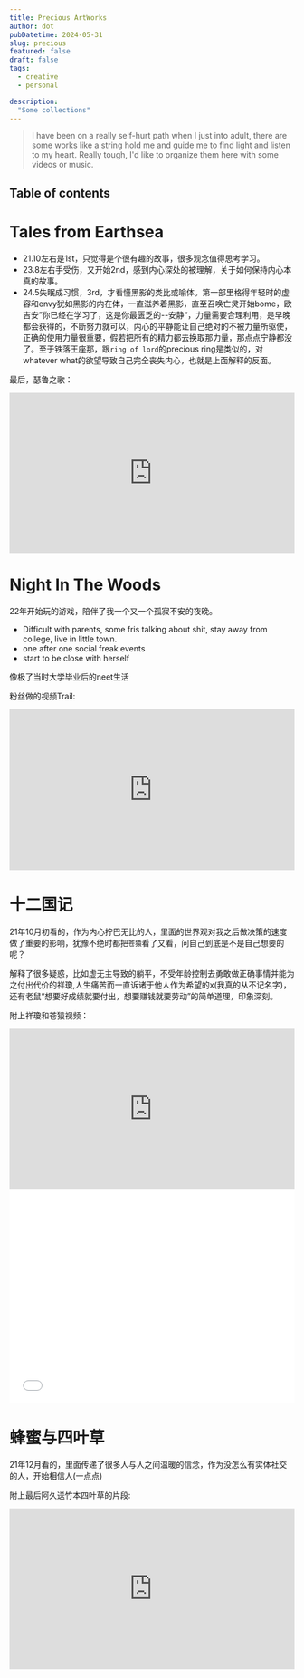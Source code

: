 ```yaml
---
title: Precious ArtWorks
author: dot
pubDatetime: 2024-05-31
slug: precious
featured: false
draft: false
tags:
  - creative
  - personal

description:
  "Some collections"
---
```


> I have been on a really self-hurt path when I just into adult, there are some works like a string hold me and guide me to find light and listen to my heart. Really tough, I'd like to organize them here with some videos or music.

## Table of contents
# Tales from Earthsea

- 21.10左右是1st，只觉得是个很有趣的故事，很多观念值得思考学习。
- 23.8左右手受伤，又开始2nd，感到内心深处的被理解，关于如何保持内心本真的故事。
- 24.5失眠成习惯，3rd，才看懂黑影的类比或喻体。第一部里格得年轻时的虚容和envy犹如黑影的内在体，一直滋养着黑影，直至召唤亡灵开始bome，欧吉安”你已经在学习了，这是你最匮乏的--安静“，力量需要合理利用，是早晚都会获得的，不断努力就可以，内心的平静能让自己绝对的不被力量所驱使，正确的使用力量很重要，假若把所有的精力都去换取那力量，那点点宁静都没了。至于铁落王座那，跟`ring of lord`的precious ring是类似的，对whatever what的欲望导致自己完全丧失内心，也就是上面解释的反面。

最后，瑟鲁之歌：
<div style="position:relative; padding-bottom:56.25%; height:0; overflow:hidden;">
    <iframe src="https://www.youtube.com/embed/PE26WG2eS3E" style="position:absolute; top:0; left:0; width:100%; height:100%;" frameborder="0" allow="accelerometer; autoplay; clipboard-write; encrypted-media; gyroscope; picture-in-picture" allowfullscreen></iframe>
</div>

# Night In The Woods

22年开始玩的游戏，陪伴了我一个又一个孤寂不安的夜晚。

- Difficult with parents, some fris talking about shit, stay away from college, live in little town.
- one after one social freak events
- start to be close with herself

像极了当时大学毕业后的neet生活

粉丝做的视频Trail:
<div style="position:relative; padding-bottom:56.25%; height:0; overflow:hidden;">
    <iframe src="https://www.youtube.com/embed/5r-gwpATLp4" style="position:absolute; top:0; left:0; width:100%; height:100%;" frameborder="0" allow="accelerometer; autoplay; clipboard-write; encrypted-media; gyroscope; picture-in-picture" allowfullscreen></iframe>
</div>

# 十二国记

21年10月初看的，作为内心拧巴无比的人，里面的世界观对我之后做决策的速度做了重要的影响，犹豫不绝时都把`苍猿`看了又看，问自己到底是不是自己想要的呢？

解释了很多疑惑，比如虚无主导致的躺平，不受年龄控制去勇敢做正确事情并能为之付出代价的祥瓊,人生痛苦而一直诉诸于他人作为希望的x(我真的从不记名字)，还有老鼠“想要好成绩就要付出，想要赚钱就要劳动”的简单道理，印象深刻。

附上祥瓊和苍猿视频：
<div style="position:relative; padding-bottom:56.25%; height:0; overflow:hidden;">
    <iframe src="https://www.youtube.com/embed/7dWEImIdSFg" style="position:absolute; top:0; left:0; width:100%; height:100%;" frameborder="0" allow="accelerometer; autoplay; clipboard-write; encrypted-media; gyroscope; picture-in-picture" allowfullscreen></iframe>
</div>

<div style="position:relative; padding-bottom:75%; width:100%; height:0">
    <iframe src="//player.bilibili.com/player.html?bvid=BV1Zs411U7EV&amp;page=1&amp;autoplay=0" scrolling="no" border="0" frameborder="no" framespacing="0" allowfullscreen="true" style="position:absolute; height: 100%; width: 100%;"></iframe>
</div>

# 蜂蜜与四叶草

21年12月看的，里面传递了很多人与人之间温暖的信念，作为没怎么有实体社交的人，开始相信人(一点点)

附上最后阿久送竹本四叶草的片段:
<div style="position:relative; padding-bottom:56.25%; height:0; overflow:hidden;">
    <iframe src="https://www.youtube.com/embed/QTufKMj4Z1w" style="position:absolute; top:0; left:0; width:100%; height:100%;" frameborder="0" allow="accelerometer; autoplay; clipboard-write; encrypted-media; gyroscope; picture-in-picture" allowfullscreen></iframe>
</div>